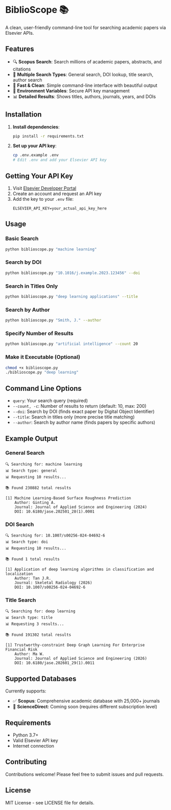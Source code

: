 # BiblioScope 📚

A clean, user-friendly command-line tool for searching academic papers via Elsevier APIs.

## Features

- 🔍 **Scopus Search**: Search millions of academic papers, abstracts, and citations
- 🎯 **Multiple Search Types**: General search, DOI lookup, title search, author search
- 🚀 **Fast & Clean**: Simple command-line interface with beautiful output
- 🔑 **Environment Variables**: Secure API key management
- 📊 **Detailed Results**: Shows titles, authors, journals, years, and DOIs

## Installation

1. **Install dependencies**:
   ```bash
   pip install -r requirements.txt
   ```

2. **Set up your API key**:
   ```bash
   cp .env.example .env
   # Edit .env and add your Elsevier API key
   ```

## Getting Your API Key

1. Visit [Elsevier Developer Portal](https://dev.elsevier.com/)
2. Create an account and request an API key
3. Add the key to your `.env` file:
   ```
   ELSEVIER_API_KEY=your_actual_api_key_here
   ```

## Usage

### Basic Search
```bash
python biblioscope.py "machine learning"
```

### Search by DOI
```bash
python biblioscope.py "10.1016/j.example.2023.123456" --doi
```

### Search in Titles Only
```bash
python biblioscope.py "deep learning applications" --title
```

### Search by Author
```bash
python biblioscope.py "Smith, J." --author
```

### Specify Number of Results
```bash
python biblioscope.py "artificial intelligence" --count 20
```

### Make it Executable (Optional)
```bash
chmod +x biblioscope.py
./biblioscope.py "deep learning"
```
## Command Line Options

- `query`: Your search query (required)
- `--count, -c`: Number of results to return (default: 10, max: 200)
- `--doi`: Search by DOI (finds exact paper by Digital Object Identifier)
- `--title`: Search in titles only (more precise title matching)
- `--author`: Search by author name (finds papers by specific authors)

## Example Output

### General Search
```
🔍 Searching for: machine learning
📊 Search type: general
📊 Requesting 10 results...

📚 Found 230882 total results

[1] Machine Learning-Based Surface Roughness Prediction
    Author: Ginting A.
    Journal: Journal of Applied Science and Engineering (2024)
    DOI: 10.6180/jase.202501_28(1).0001
```

### DOI Search
```
🔍 Searching for: 10.1007/s00256-024-04692-6
📊 Search type: doi  
📊 Requesting 10 results...

📚 Found 1 total results

[1] Application of deep learning algorithms in classification and localization
    Author: Tan J.R.
    Journal: Skeletal Radiology (2026)
    DOI: 10.1007/s00256-024-04692-6
```

### Title Search
```
🔍 Searching for: deep learning
📊 Search type: title
📊 Requesting 3 results...

📚 Found 191302 total results

[1] Trustworthy-constraint Deep Graph Learning For Enterprise Financial Risk
    Author: Ma W.
    Journal: Journal of Applied Science and Engineering (2026)
    DOI: 10.6180/jase.202601_29(1).0011
```

## Supported Databases

Currently supports:
- ✅ **Scopus**: Comprehensive academic database with 25,000+ journals
- 🚧 **ScienceDirect**: Coming soon (requires different subscription level)

## Requirements

- Python 3.7+
- Valid Elsevier API key
- Internet connection

## Contributing

Contributions welcome! Please feel free to submit issues and pull requests.

## License

MIT License - see LICENSE file for details.
